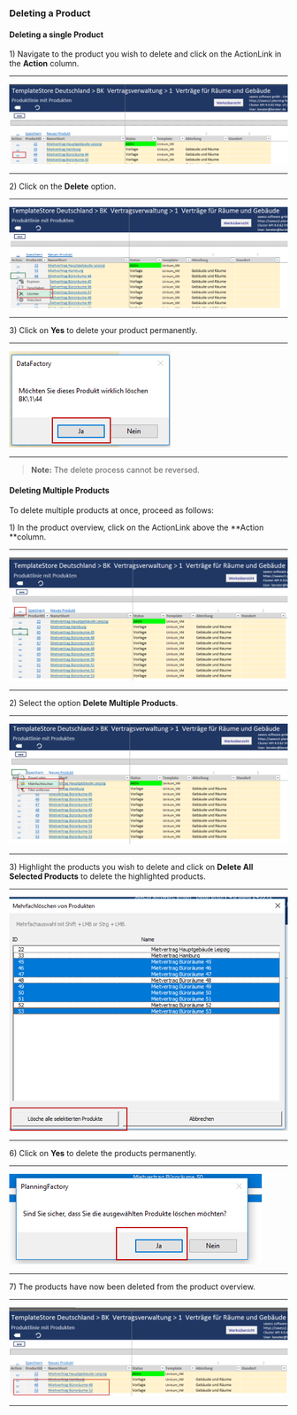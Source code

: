 ### Deleting a Product

#### Deleting a single Product

1\) Navigate to the product you wish to delete and click on the ActionLink in the **Action** column.

---

![](/assets/p22.png)

---

2\) Click on the **Delete** option.

---

![](/assets/p23.png)

---

3\) Click on **Yes** to delete your product permanently.

---

![](/assets/p24.png)

---

> **Note:** The delete process cannot be reversed.

#### Deleting Multiple Products

To delete multiple products at once, proceed as follows:

1\) In the product overview, click on the ActionLink above the **Action **column.

---

![](/assets/p25.png)

---

2\) Select the option **Delete Multiple Products**.

---

![](/assets/p26.png)

---

3\) Highlight the products you wish to delete and click on **Delete All Selected Products** to delete the highlighted products.

---

![](/assets/p27.png)

---

6\) Click on **Yes** to delete the products permanently.

---

![](/assets/p28.png)

---

7\) The products have now been deleted from the product overview.

---

![](/assets/p30.png)

---



